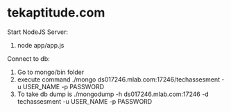 # tekaptitude.com

Start NodeJS Server:

1. node app/app.js



Connect to db:

1. Go to mongo/bin folder
2. execute command ./mongo ds017246.mlab.com:17246/techassesment -u USER_NAME -p PASSWORD
3. To take db dump is ./mongodump -h ds017246.mlab.com:17246 -d techassesment -u USER_NAME -p PASSWORD
